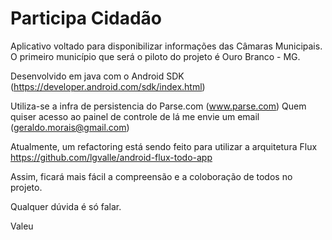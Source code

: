 # Participa Cidadão

Aplicativo voltado para disponibilizar informações das Câmaras Municipais.
O primeiro município que será o piloto do projeto é Ouro Branco - MG.

Desenvolvido em java com o Android SDK (https://developer.android.com/sdk/index.html)


Utiliza-se a infra de persistencia do Parse.com (www.parse.com)
Quem quiser acesso ao painel de controle de lá me envie um email (geraldo.morais@gmail.com)

Atualmente, um refactoring está sendo feito para utilizar a arquitetura Flux https://github.com/lgvalle/android-flux-todo-app

Assim, ficará mais fácil a compreensão e a coloboração de todos no projeto.

Qualquer dúvida é só falar.

Valeu
